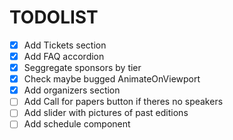 # TODOLIST

- [x] Add Tickets section
- [x] Add FAQ accordion
- [x] Seggregate sponsors by tier
- [x] Check maybe bugged AnimateOnViewport
- [x] Add organizers section
- [ ] Add Call for papers button if theres no speakers
- [ ] Add slider with pictures of past editions
- [ ] Add schedule component
